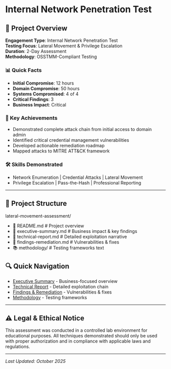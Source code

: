# Internal Network Penetration Test

## 🎯 Project Overview

**Engagement Type**: Internal Network Penetration Test  
**Testing Focus**: Lateral Movement & Privilege Escalation  
**Duration**: 2-Day Assessment  
**Methodology**: OSSTMM-Compliant Testing  

### 📊 Quick Facts
- **Initial Compromise**: 12 hours
- **Domain Compromise**: 50 hours
- **Systems Compromised**: 4 of 4
- **Critical Findings**: 3
- **Business Impact**: Critical

### 🚀 Key Achievements
- Demonstrated complete attack chain from initial access to domain admin
- Identified critical credential management vulnerabilities
- Developed actionable remediation roadmap
- Mapped attacks to MITRE ATT&CK framework

### 🛠️ Skills Demonstrated
- Network Enumeration | Credential Attacks | Lateral Movement
- Privilege Escalation | Pass-the-Hash | Professional Reporting

---

## 📁 Project Structure

lateral-movement-assessment/
- 📄 README.md # Project overview
- 📄 executive-summary.md # Business impact & key findings
- 📄 technical-report.md # Detailed exploitation narrative
- 📄 findings-remediation.md # Vulnerabilities & fixes
- 📚 methodology/ # Testing frameworks
text


## 🔍 Quick Navigation

- [Executive Summary](executive-summary.md) - Business-focused overview
- [Technical Report](technical-report.md) - Detailed exploitation chain
- [Findings & Remediation](findings-remediation.md) - Vulnerabilities & fixes
- [Methodology](methodology/README.md) - Testing frameworks

---

## ⚠️ Legal & Ethical Notice

This assessment was conducted in a controlled lab environment for educational purposes. All techniques demonstrated should only be used with proper authorization and in compliance with applicable laws and regulations.

---

*Last Updated: October 2025*
